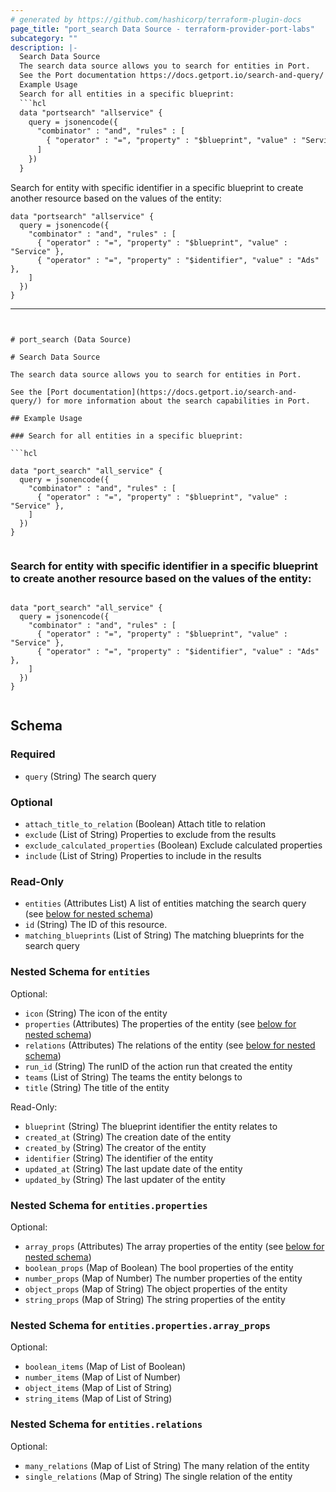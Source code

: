 ```yaml
---
# generated by https://github.com/hashicorp/terraform-plugin-docs
page_title: "port_search Data Source - terraform-provider-port-labs"
subcategory: ""
description: |-
  Search Data Source
  The search data source allows you to search for entities in Port.
  See the Port documentation https://docs.getport.io/search-and-query/ for more information about the search capabilities in Port.
  Example Usage
  Search for all entities in a specific blueprint:
  ```hcl
  data "portsearch" "allservice" {
    query = jsonencode({
      "combinator" : "and", "rules" : [
        { "operator" : "=", "property" : "$blueprint", "value" : "Service" },
      ]
    })
  }
  ```
  Search for entity with specific identifier in a specific blueprint to create another resource based on the values of the entity:
  ```hcl
  data "portsearch" "allservice" {
    query = jsonencode({
      "combinator" : "and", "rules" : [
        { "operator" : "=", "property" : "$blueprint", "value" : "Service" },
        { "operator" : "=", "property" : "$identifier", "value" : "Ads" },
      ]
    })
  }
  ```
---
```


# port_search (Data Source)

# Search Data Source

The search data source allows you to search for entities in Port.

See the [Port documentation](https://docs.getport.io/search-and-query/) for more information about the search capabilities in Port.

## Example Usage

### Search for all entities in a specific blueprint:

```hcl

data "port_search" "all_service" {
  query = jsonencode({
    "combinator" : "and", "rules" : [
      { "operator" : "=", "property" : "$blueprint", "value" : "Service" },
    ]
  })
}


```

### Search for entity with specific identifier in a specific blueprint to create another resource based on the values of the entity:


```hcl

data "port_search" "all_service" {
  query = jsonencode({
    "combinator" : "and", "rules" : [
      { "operator" : "=", "property" : "$blueprint", "value" : "Service" },
      { "operator" : "=", "property" : "$identifier", "value" : "Ads" },
    ]
  })
}


```



<!-- schema generated by tfplugindocs -->
## Schema

### Required

- `query` (String) The search query

### Optional

- `attach_title_to_relation` (Boolean) Attach title to relation
- `exclude` (List of String) Properties to exclude from the results
- `exclude_calculated_properties` (Boolean) Exclude calculated properties
- `include` (List of String) Properties to include in the results

### Read-Only

- `entities` (Attributes List) A list of entities matching the search query (see [below for nested schema](#nestedatt--entities))
- `id` (String) The ID of this resource.
- `matching_blueprints` (List of String) The matching blueprints for the search query

<a id="nestedatt--entities"></a>
### Nested Schema for `entities`

Optional:

- `icon` (String) The icon of the entity
- `properties` (Attributes) The properties of the entity (see [below for nested schema](#nestedatt--entities--properties))
- `relations` (Attributes) The relations of the entity (see [below for nested schema](#nestedatt--entities--relations))
- `run_id` (String) The runID of the action run that created the entity
- `teams` (List of String) The teams the entity belongs to
- `title` (String) The title of the entity

Read-Only:

- `blueprint` (String) The blueprint identifier the entity relates to
- `created_at` (String) The creation date of the entity
- `created_by` (String) The creator of the entity
- `identifier` (String) The identifier of the entity
- `updated_at` (String) The last update date of the entity
- `updated_by` (String) The last updater of the entity

<a id="nestedatt--entities--properties"></a>
### Nested Schema for `entities.properties`

Optional:

- `array_props` (Attributes) The array properties of the entity (see [below for nested schema](#nestedatt--entities--properties--array_props))
- `boolean_props` (Map of Boolean) The bool properties of the entity
- `number_props` (Map of Number) The number properties of the entity
- `object_props` (Map of String) The object properties of the entity
- `string_props` (Map of String) The string properties of the entity

<a id="nestedatt--entities--properties--array_props"></a>
### Nested Schema for `entities.properties.array_props`

Optional:

- `boolean_items` (Map of List of Boolean)
- `number_items` (Map of List of Number)
- `object_items` (Map of List of String)
- `string_items` (Map of List of String)



<a id="nestedatt--entities--relations"></a>
### Nested Schema for `entities.relations`

Optional:

- `many_relations` (Map of List of String) The many relation of the entity
- `single_relations` (Map of String) The single relation of the entity
